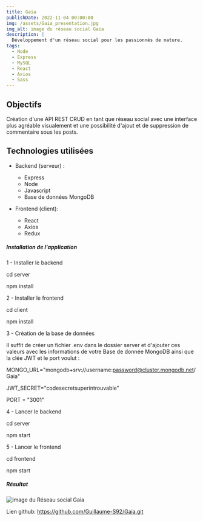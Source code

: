 ```yaml
---
title: Gaia
publishDate: 2022-11-04 00:00:00
img: /assets/Gaia_presentation.jpg
img_alt: image du réseau social Gaia
description: |
  Développement d'un réseau social pour les passionnés de nature.
tags:
  - Node
  - Express
  - MySQL
  - React
  - Axios
  - Sass
---
```

## Objectifs

Création d'une API REST CRUD en tant que réseau social avec une interface plus agréable visualement et une possibilité d'ajout et de suppression de commentaire sous les posts.

## Technologies utilisées

- Backend (serveur) :
    * Express
    * Node
    * Javascript 
    * Base de données MongoDB

- Frontend (client):
    - React
    - Axios
    - Redux

##### Installation de l'application

1 - Installer le backend

cd server

npm install

2 - Installer le frontend

cd client

npm install

3 - Création de la base de données

Il suffit de créer un fichier .env dans le dossier server et d'ajouter ces valeurs avec les informations de votre Base de donnée MongoDB ainsi que la clée JWT et le port voulut :

MONGO_URL="mongodb+srv://username:password@cluster.mongodb.net/Gaia"

JWT_SECRET="codesecretsuperintrouvable"

PORT = "3001"

4 - Lancer le backend

cd server

npm start

5 - Lancer le frontend

cd frontend

npm start

##### Résultat

![image du Réseau social Gaia](/assets/Gaia.jpg )

Lien github:  https://github.com/Guillaume-S92/Gaia.git